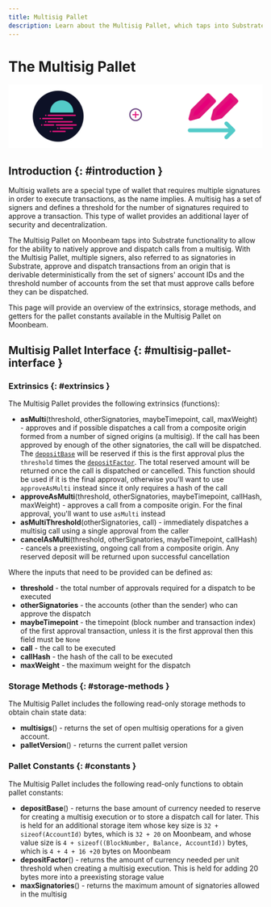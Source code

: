 ```yaml
---
title: Multisig Pallet
description: Learn about the Multisig Pallet, which taps into Substrate functionality to provide the ability to approve and dispatch calls from a multisig on Moonbeam.
---
```


# The Multisig Pallet

![Multisig Moonbeam Banner](/images/builders/pallets-precompiles/pallets/multisig-banner.png)

## Introduction {: #introduction }

Multisig wallets are a special type of wallet that requires multiple signatures in order to execute transactions, as the name implies. A multisig has a set of signers and defines a threshold for the number of signatures required to approve a transaction. This type of wallet provides an additional layer of security and decentralization.

The Multisig Pallet on Moonbeam taps into Substrate functionality to allow for the ability to natively approve and dispatch calls from a multisig. With the Multisig Pallet, multiple signers, also referred to as signatories in Substrate, approve and dispatch transactions from an origin that is derivable deterministically from the set of signers' account IDs and the threshold number of accounts from the set that must approve calls before they can be dispatched.

This page will provide an overview of the extrinsics, storage methods, and getters for the pallet constants available in the Multisig Pallet on Moonbeam.

## Multisig Pallet Interface {: #multisig-pallet-interface }

### Extrinsics {: #extrinsics }

The Multisig Pallet provides the following extrinsics (functions):

- **asMulti**(threshold, otherSignatories, maybeTimepoint, call, maxWeight) - approves and if possible dispatches a call from a composite origin formed from a number of signed origins (a multisig). If the call has been approved by enough of the other signatories, the call will be dispatched. The [`depositBase`](#constants) will be reserved if this is the first approval plus the `threshold` times the [`depositFactor`](#constants). The total reserved amount will be returned once the call is dispatched or cancelled. This function should be used if it is the final approval, otherwise you'll want to use `approveAsMulti` instead since it only requires a hash of the call
- **approveAsMulti**(threshold, otherSignatories, maybeTimepoint, callHash, maxWeight) - approves a call from a composite origin. For the final approval, you'll want to use `asMulti` instead
- **asMultiThreshold**(otherSignatories, call) - immediately dispatches a multisig call using a single approval from the caller
- **cancelAsMulti**(threshold, otherSignatories, maybeTimepoint, callHash) - cancels a preexisting, ongoing call from a composite origin. Any reserved deposit will be returned upon successful cancellation

Where the inputs that need to be provided can be defined as:

- **threshold** - the total number of approvals required for a dispatch to be executed
- **otherSignatories** - the accounts (other than the sender) who can approve the dispatch
- **maybeTimepoint** - the timepoint (block number and transaction index) of the first approval transaction, unless it is the first approval then this field must be `None`
- **call** - the call to be executed
- **callHash** - the hash of the call to be executed
- **maxWeight** - the maximum weight for the dispatch

### Storage Methods {: #storage-methods }

The Multisig Pallet includes the following read-only storage methods to obtain chain state data:

- **multisigs**() - returns the set of open multisig operations for a given account.
- **palletVersion**() - returns the current pallet version

### Pallet Constants {: #constants }

The Multisig Pallet includes the following read-only functions to obtain pallet constants:

- **depositBase**() - returns the base amount of currency needed to reserve for creating a multisig execution or to store a dispatch call for later. This is held for an additional storage item whose key size is `32 + sizeof(AccountId)` bytes, which is `32 + 20` on Moonbeam, and whose value size is `4 + sizeof((BlockNumber, Balance, AccountId))` bytes, which is `4 + 4 + 16 +20` bytes on Moonbeam
- **depositFactor**() - returns the amount of currency needed per unit threshold when creating a multisig execution. This is held for adding 20 bytes more into a preexisting storage value
- **maxSignatories**() - returns the maximum amount of signatories allowed in the multisig